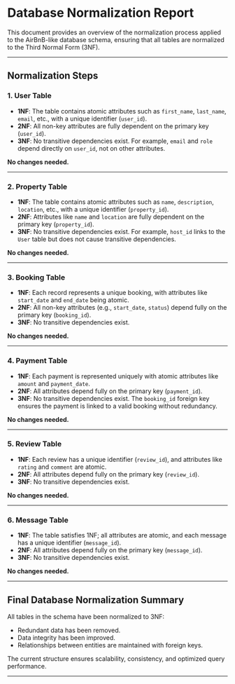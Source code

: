 # Database Normalization Report

This document provides an overview of the normalization process applied to the AirBnB-like database schema, ensuring that all tables are normalized to the Third Normal Form (3NF).

---

## **Normalization Steps**

### **1. User Table**
- **1NF**: The table contains atomic attributes such as `first_name`, `last_name`, `email`, etc., with a unique identifier (`user_id`).
- **2NF**: All non-key attributes are fully dependent on the primary key (`user_id`).
- **3NF**: No transitive dependencies exist. For example, `email` and `role` depend directly on `user_id`, not on other attributes.

**No changes needed.**

---

### **2. Property Table**
- **1NF**: The table contains atomic attributes such as `name`, `description`, `location`, etc., with a unique identifier (`property_id`).
- **2NF**: Attributes like `name` and `location` are fully dependent on the primary key (`property_id`).
- **3NF**: No transitive dependencies exist. For example, `host_id` links to the `User` table but does not cause transitive dependencies.

**No changes needed.**

---

### **3. Booking Table**
- **1NF**: Each record represents a unique booking, with attributes like `start_date` and `end_date` being atomic.
- **2NF**: All non-key attributes (e.g., `start_date`, `status`) depend fully on the primary key (`booking_id`).
- **3NF**: No transitive dependencies exist.

**No changes needed.**

---

### **4. Payment Table**
- **1NF**: Each payment is represented uniquely with atomic attributes like `amount` and `payment_date`.
- **2NF**: All attributes depend fully on the primary key (`payment_id`).
- **3NF**: No transitive dependencies exist. The `booking_id` foreign key ensures the payment is linked to a valid booking without redundancy.

**No changes needed.**

---

### **5. Review Table**
- **1NF**: Each review has a unique identifier (`review_id`), and attributes like `rating` and `comment` are atomic.
- **2NF**: All attributes depend fully on the primary key (`review_id`).
- **3NF**: No transitive dependencies exist.

**No changes needed.**

---

### **6. Message Table**
- **1NF**: The table satisfies 1NF; all attributes are atomic, and each message has a unique identifier (`message_id`).
- **2NF**: All attributes depend fully on the primary key (`message_id`).
- **3NF**: No transitive dependencies exist.

**No changes needed.**

---

## **Final Database Normalization Summary**
All tables in the schema have been normalized to 3NF:
- Redundant data has been removed.
- Data integrity has been improved.
- Relationships between entities are maintained with foreign keys.

The current structure ensures scalability, consistency, and optimized query performance.

---
